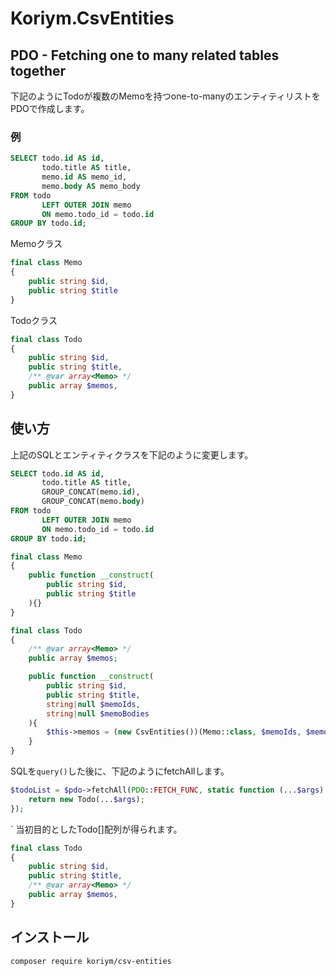 # Koriym.CsvEntities

## PDO - Fetching one to many related tables together


下記のようにTodoが複数のMemoを持つone-to-manyのエンティティリストをPDOで作成します。

### 例

```sql
SELECT todo.id AS id,
       todo.title AS title,
       memo.id AS memo_id,
       memo.body AS memo_body
FROM todo
       LEFT OUTER JOIN memo
       ON memo.todo_id = todo.id
GROUP BY todo.id;
```

Memoクラス
```php
final class Memo
{
    public string $id,
    public string $title
}
```

Todoクラス
```php
final class Todo
{
    public string $id,
    public string $title,
    /** @var array<Memo> */
    public array $memos,
}
```

## 使い方

上記のSQLとエンティティクラスを下記のように変更します。

```sql
SELECT todo.id AS id,
       todo.title AS title,
       GROUP_CONCAT(memo.id),
       GROUP_CONCAT(memo.body)
FROM todo
       LEFT OUTER JOIN memo
       ON memo.todo_id = todo.id
GROUP BY todo.id;
```


```php
final class Memo
{
    public function __construct(
        public string $id,
        public string $title
    ){}
}
```

```php
final class Todo
{
    /** @var array<Memo> */
    public array $memos;

    public function __construct(
        public string $id,
        public string $title,
        string|null $memoIds,
        string|null $memoBodies
    ){
        $this->memos = (new CsvEntities())(Memo::class, $memoIds, $memoBodies);
    }
}
````

SQLを`query()`した後に、下記のようにfetchAllします。
```php
$todoList = $pdo->fetchAll(PDO::FETCH_FUNC, static function (...$args) {
    return new Todo(...$args);
});
```
`
当初目的としたTodo[]配列が得られます。

```php
final class Todo
{
    public string $id,
    public string $title,
    /** @var array<Memo> */
    public array $memos,
}
```

## インストール

```
composer require koriym/csv-entities
```
